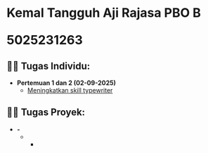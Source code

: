<h1>Kemal Tangguh Aji Rajasa PBO B
  
5025231263</a>



<h2>👨‍💻 Tugas Individu:</h2>

- <b>Pertemuan 1 dan 2 (02-09-2025)</b>
  - [Meningkatkan skill typewriter](https://github.com/KemalRajasa/Hosting-CTF-using-CTFd-and-Microsoft-Azure)


<h2>👨‍💻 Tugas Proyek:</h2>

- <b>-</b>
  - -
  

